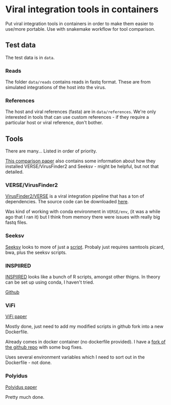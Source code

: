 # Viral integration tools in containers

Put viral integration tools in containers in order to make them easier to use/more portable.  Use with snakemake workflow for tool comparison.

## Test data

The test data is in `data`.  

### Reads
The folder `data/reads` contains reads in fastq format.  These are from simulated integrations of the host into the virus.

### References

The host and viral references (fasta) are in `data/references`.  We're only interested in tools that can use custom references - if they require a particular host or viral reference, don't bother.


## Tools

There are many... Listed in order of priority.

[This comparison paper](https://pubmed.ncbi.nlm.nih.gov/30102374/) also contains some information about how they installed VERSE/VirusFinder2 and Seeksv - might be helpful, but not that detailed.

### VERSE/VirusFinder2

[VirusFinder2/VERSE](https://genomemedicine.biomedcentral.com/articles/10.1186/s13073-015-0126-6) is a viral integration pipeline that has a ton of dependencies.  The source code can be downloaded [here](https://bioinfo.uth.edu/VirusFinder/).

Was kind of working with conda environment in `VERSE/env`, (it was a while ago that I ran it) but I think from memory there were issues with really big fastq files.   

### Seeksv

[Seeksv](https://academic.oup.com/bioinformatics/article/33/2/184/2525700) looks to more of just a [script](https://github.com/qiukunlong/seeksv).  Probaly just requires samtools picard, bwa, plus the seeksv scripts.

### INSPIIRED

[INSPIIRED](https://www.ncbi.nlm.nih.gov/pmc/articles/PMC5363318/) looks like a bunch of R scripts, amongst other thigns.  In theory can be set up using conda, I haven't tried.

[Github](https://github.com/BushmanLab/INSPIIRED)

### ViFi

[ViFi paper](https://pubmed.ncbi.nlm.nih.gov/29579309/)

Mostly done, just need to add my modified scripts in github fork into a new Dockerfile.

Already comes in docker container (no dockerfile provided).  I have a [fork of the github repo](https://github.com/szsctt/ViFi) with some bug fixes.

Uses several environment variables which I need to sort out in the Dockerfile - not done.

### Polyidus

[Polyidus paper](https://www.biorxiv.org/content/10.1101/2020.02.12.942755v2)

Pretty much done.

